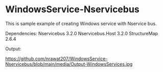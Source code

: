 # WindowsService-Nservicebus

This is sample example of creating Windows service with Nservice bus.

Dependencies:
Nservicebus 3.2.0
Nservicebus.Host 3.2.0
StructureMap 2.6.4

Output:

https://github.com/nrawat207/WindowsService-Nservicebus/blob/main/media/Output-WindowsServices.jpg
